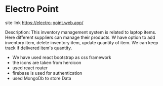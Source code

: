 # Electro Point
site link https://electro-point.web.app/

Description: This inventory management system is related to laptop items. Here different suppliers can manage their products. W have option to add inventory item, delete inventory item, update quantity of item. We can keep track if delivered item's quantity. 

* We have used react bootstrap as css framework
* the icons are taken from heroicon
* used react router
* firebase is used for authentication
* used MongoDb to store Data